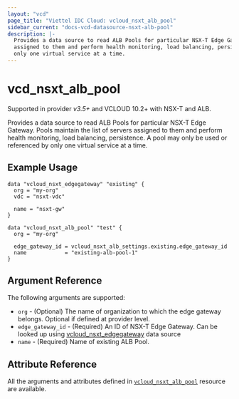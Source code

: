 ```yaml
---
layout: "vcd"
page_title: "Viettel IDC Cloud: vcloud_nsxt_alb_pool"
sidebar_current: "docs-vcd-datasource-nsxt-alb-pool"
description: |-
  Provides a data source to read ALB Pools for particular NSX-T Edge Gateway. Pools maintain the list of servers
  assigned to them and perform health monitoring, load balancing, persistence. A pool may only be used or referenced by
  only one virtual service at a time.
---
```


# vcd\_nsxt\_alb\_pool

Supported in provider *v3.5+* and VCLOUD 10.2+ with NSX-T and ALB.

Provides a data source to read ALB Pools for particular NSX-T Edge Gateway. Pools maintain the list of servers
assigned to them and perform health monitoring, load balancing, persistence. A pool may only be used or referenced by
only one virtual service at a time.

## Example Usage

```hcl
data "vcloud_nsxt_edgegateway" "existing" {
  org = "my-org"
  vdc = "nsxt-vdc"

  name = "nsxt-gw"
}

data "vcloud_nsxt_alb_pool" "test" {
  org = "my-org"

  edge_gateway_id = vcloud_nsxt_alb_settings.existing.edge_gateway_id
  name            = "existing-alb-pool-1"
}
```

## Argument Reference

The following arguments are supported:

* `org` - (Optional) The name of organization to which the edge gateway belongs. Optional if defined at provider level.
* `edge_gateway_id` - (Required) An ID of NSX-T Edge Gateway. Can be looked up using
  [vcloud_nsxt_edgegateway](/providers/terraform-viettelidc/vcloud/latest/docs/data-sources/nsxt_edgegateway) data source
* `name` - (Required) Name of existing ALB Pool.

## Attribute Reference

All the arguments and attributes defined in
[`vcloud_nsxt_alb_pool`](/providers/terraform-viettelidc/vcloud/latest/docs/resources/nsxt_alb_pool) resource are available.
